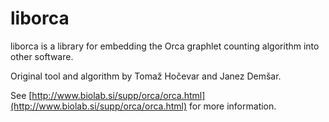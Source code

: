 liborca
=======

liborca is a library for embedding the Orca graphlet counting algorithm into other software.

Original tool and algorithm by Tomaž Hočevar and Janez Demšar.

See [http://www.biolab.si/supp/orca/orca.html](http://www.biolab.si/supp/orca/orca.html) for more information.
